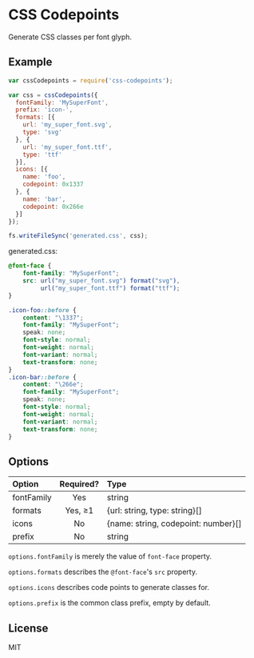 # CSS Codepoints

Generate CSS classes per font glyph.

## Example

```js
var cssCodepoints = require('css-codepoints');

var css = cssCodepoints({
  fontFamily: 'MySuperFont',
  prefix: 'icon-',
  formats: [{
    url: 'my_super_font.svg',
    type: 'svg'
  }, {
    url: 'my_super_font.ttf',
    type: 'ttf'
  }],
  icons: [{
    name: 'foo',
    codepoint: 0x1337
  }, {
    name: 'bar',
    codepoint: 0x266e
  }]
});

fs.writeFileSync('generated.css', css);
```

generated.css:

```css
@font-face {
    font-family: "MySuperFont";
    src: url("my_super_font.svg") format("svg"),
         url("my_super_font.ttf") format("ttf");
}

.icon-foo::before {
    content: "\1337";
    font-family: "MySuperFont";
    speak: none;
    font-style: normal;
    font-weight: normal;
    font-variant: normal;
    text-transform: none;
}
.icon-bar::before {
    content: "\266e";
    font-family: "MySuperFont";
    speak: none;
    font-style: normal;
    font-weight: normal;
    font-variant: normal;
    text-transform: none;
}
```

## Options

| Option     | Required?  | Type                                |
| :--------- | :--------: | :---------------------------------- |
| fontFamily | Yes        | string                              |
| formats    | Yes, &ge;1 | {url: string, type: string}[]       |
| icons      | No         | {name: string, codepoint: number}[] |
| prefix     | No         | string                              |

`options.fontFamily` is merely the value of `font-face` property.

`options.formats` describes the `@font-face`'s `src` property.

`options.icons` describes code points to generate classes for.

`options.prefix` is the common class prefix, empty by default.

## License

MIT